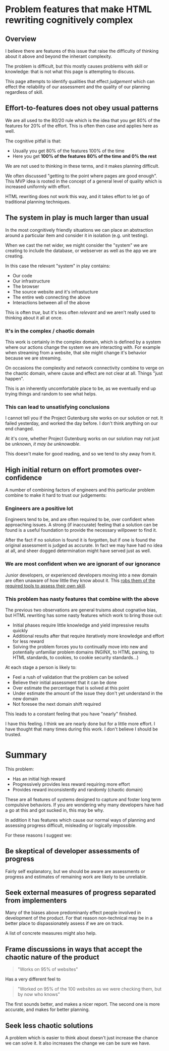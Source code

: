 # Problem features that make HTML rewriting cognitively complex

## Overview

I believe there are features of this issue that raise the difficulty of 
thinking about it above and beyond the inherant complexity.

The problem is difficult, but this mostly causes problems with skill or 
knowledge: that is not what this page is attempting to discuss.

This page attempts to identify qualities that effect _judgement_ which can
effect the reliability of our assessment and the quality of our planning 
regardless of skill.

## Effort-to-features does not obey usual patterns

We are all used to the 80/20 rule which is the idea that you get 80% of the 
features for 20% of the effort. This is often then case and applies here as well.

The cognitive pitfall is that:

 * Usually you get 80% of the features 100% of the time
 * Here you get **100% of the features 80% of the time and 0% the rest**
 
We are not used to thinking in these terms, and it makes planning difficult.

We often discussed "getting to the point where pages are good enough". This 
MVP idea is rooted in the concept of a general level of quality which is 
increased uniformly with effort.

HTML rewriting does not work this way, and it takes effort to let go of 
traditional planning techniques.  

## The system in play is much larger than usual

In the most congnitively friendly situations we can place an abstraction around
a particular item and consider it in isolation (e.g. unit testing).

When we cast the net wider, we might consider the "system" we are creating to
include the database, or webserver as well as the app we are creating.

In this case the relevant "system" in play contains:

 * Our code
 * Our infrastructure
 * The browser
 * The source website and it's infrastucture
 * The entire web connecting the above
 * Interactions between all of the above

This is often _true_, but it's less often _relevant_ and we aren't really used
to thinking about it all at once.

### It's in the complex / chaotic domain

This work is certainly in the complex domain, which is defined by a system 
where our actions change the system we are interacting with. For example when
streaming from a website, that site might change it's behavior because we are
streaming.

On occasions the complexity and network connectivity combine to verge
on the chaotic domain, where cause and effect are not clear at all. Things
"just happen".

This is an inherently uncomfortable place to be, as we eventually end up trying
things and random to see what helps.

### This can lead to unsatisfying conclusions

I cannot tell you if the Project Gutenburg site works on our solution or not. 
It failed yesterday, and worked the day before. I don't think anything on our 
end changed.

At it's core, whether Project Gutenburg works on our solution may not just be
unknown, _it may be unknowable_.

This doesn't make for good reading, and so we tend to shy away from it.

## High initial return on effort promotes over-confidence

A number of combining factors of engineers and this particular problem combine
to make it hard to trust our judgements:

### Engineers are a positive lot
 
Engineers tend to be, and are often required to be, over confident when 
approaching issues. A strong (if inaccurate) feeling that a solution can be 
found is a useful foundation to provide the necessary willpower to find it.

After the fact if no solution is found it is forgotten, but if one is found
the original assessment is judged as accurate. In fact we may have had no idea
at all, and sheer dogged determination might have served just as well.

### We are most confident when we are ignorant of our ignorance

Junior developers, or experienced developers moving into a new domain are often
unaware of how little they know about it. This [robs them of the required tools
to assess their own skill](https://en.wikipedia.org/wiki/Dunning%E2%80%93Kruger_effect).

### This problem has nasty features that combine with the above

The previous two observations are general truisms about cognative bias, but 
HTML rewriting has some nasty features which work to bring those out:

 * Initial phases require little knowledge and yield impressive results quickly
 * Additional results after that require iteratively more knowledge and effort
  for less reward
 * Solving the problem forces you to continually move into new and potentially
  unfamiliar problem domains (NGINX, to HTML parsing, to HTML standards, 
  to cookies, to cookie security standards...)
  
At each stage a person is likely to:

 * Feel a rush of validation that the problem can be solved
 * Believe their initial assessment that it can be done
 * Over estimate the percentage that is solved at this point
 * Under estimate the amount of the issue they don't yet understand in the 
   new domain
 * Not foresee the next domain shift required
 
This leads to a constant feeling that you have "nearly" finished. 

I have this feeling. I think we are nearly done but for a little more effort. 
I have thought that many times during this work. I don't believe I should
be trusted.

# Summary

This problem:

 * Has an initial high reward
 * Progressively provides less reward requiring more effort
 * Provides reward inconsistently and randomly (chaotic domain)

These are all features of systems designed to capture and foster long term
compulsive behaviors. If you are wondering why many developers have had a go at
this and got sucked in, this may be why. 

In addition it has features which cause our normal ways of planning and 
assessing progress difficult, misleading or logically impossible.

For these reasons I suggest we:

## Be skeptical of developer assessments of progress

Fairly self explanatory, but we should be aware are assessments or progress 
and estimates of remaining work are likely to be unreliable.

## Seek external measures of progress separated from implementers

Many of the biases above predominanly effect people involved in development of
the product. For that reason non-technical may be in a better place to 
dispassionately assess if we are on track.

A list of concrete measures might also help.

## Frame discussions in ways that accept the chaotic nature of the product

> "Works on 95% of websites"

Has a very different feel to

> "Worked on 95% of the 100 websites as we were checking them, but by now 
> who knows"

The first sounds better, and makes a nicer report. The second one is more 
accurate, and makes for better planning.

## Seek less chaotic solutions 

A problem which is easier to think about doesn't just increase the chance we 
can solve it. It also increases the change we can be sure we have.